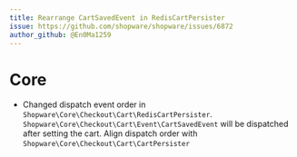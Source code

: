 ```yaml
---
title: Rearrange CartSavedEvent in RedisCartPersister
issue: https://github.com/shopware/shopware/issues/6872
author_github: @En0Ma1259
---
```

# Core
* Changed dispatch event order in `Shopware\Core\Checkout\Cart\RedisCartPersister`. `Shopware\Core\Checkout\Cart\Event\CartSavedEvent` will be dispatched after setting the cart. Align dispatch order with `Shopware\Core\Checkout\Cart\CartPersister`
